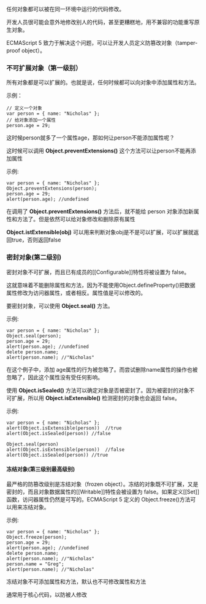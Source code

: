 任何对象都可以被在同一环境中运行的代码修改。

开发人员很可能会意外地修改别人的代码，甚至更糟糕地，用不兼容的功能重写原生对象。

ECMAScript 5 致力于解决这个问题，可以让开发人员定义防篡改对象（tamper-proof object）。

### 不可扩展对象（第一级别）

所有对象都是可以扩展的。也就是说，任何时候都可以向对象中添加属性和方法。

示例：
```
// 定义一个对象
var person = { name: "Nicholas" };
// 给对象添加一个属性
person.age = 29;

```
这时候person就多了一个属性age，那如何让person不能添加属性呢？

这时候可以调用 **Object.preventExtensions()** 这个方法可以让person不能再添加属性

示例:
```
var person = { name: "Nicholas" };
Object.preventExtensions(person);
person.age = 29;
alert(person.age); //undefined 
```
在调用了 **Object.preventExtensions()** 方法后，就不能给 person 对象添加新属性和方法了。但是依然可以给对象修改和删除原有属性

**Object.istExtensible(obj)** 可以用来判断对象obj是不是可以扩展，可以扩展就返回true，否则返回false

### 密封对象(第二级别)

密封对象不可扩展，而且已有成员的[[Configurable]]特性将被设置为 false。

这就意味着不能删除属性和方法，因为不能使用Object.defineProperty()把数据属性修改为访问器属性，或者相反。属性值是可以修改的。

要密封对象，可以使用 **Object.seal()** 方法。

示例:
```
var person = { name: "Nicholas" };
Object.seal(person);
person.age = 29;
alert(person.age); //undefined
delete person.name;
alert(person.name); //"Nicholas" 

```
在这个例子中，添加 age属性的行为被忽略了。而尝试删除name属性的操作也被忽略了，因此这个属性没有受任何影响。

使用 **Object.isSealed()** 方法可以确定对象是否被密封了。因为被密封的对象不可扩展，所以用 **Object.isExtensible()** 检测密封的对象也会返回 false。

示例:
```
var person = { name: "Nicholas" };
alert(Object.isExtensible(person))  //true
alert(Object.isSealed(person)) //false

Object.seal(person)
alert(Object.isExtensible(person))  //false
alert(Object.isSealed(person)) //true
```

#### 冻结对象(第三级别最高级别)

最严格的防篡改级别是冻结对象（frozen object）。冻结的对象既不可扩展，又是密封的，而且对象数据属性的[[Writable]]特性会被设置为 false。如果定义[[Set]]函数，访问器属性仍然是可写的。ECMAScript 5 定义的 Object.freeze()方法可以用来冻结对象。

示例:
```
var person = { name: "Nicholas" };
Object.freeze(person);
person.age = 29;
alert(person.age); //undefined
delete person.name;
alert(person.name); //"Nicholas"
person.name = "Greg";
alert(person.name); //"Nicholas" 

```

冻结对象不可添加属性和方法，默认也不可修改属性和方法

通常用于核心代码，以防被人修改
